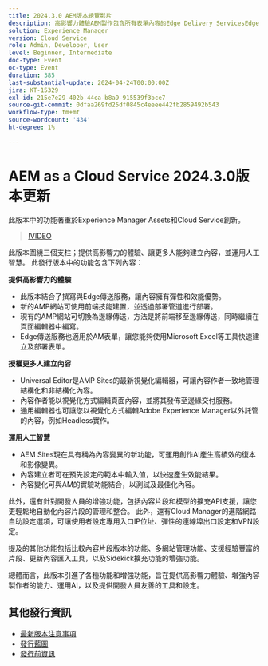 ```yaml
---
title: 2024.3.0 AEM版本總覽影片
description: 高影響力體驗AEM製作包含所有表單內容的Edge Delivery ServicesEdge Delivery Services針對所有通用編輯器可操作的智慧AEM Sites — 產生內容變體(GenAI)快速開發CruD內容片段和模型的OpenAPI Cloud Service基礎進階網路其他顯著增強功能比較內容片段版本體驗片段的多網站管理支援更新內容匯入工具v1.51.0Sidekick擴充功能v6.41.0
solution: Experience Manager
version: Cloud Service
role: Admin, Developer, User
level: Beginner, Intermediate
doc-type: Event
oc-type: Event
duration: 385
last-substantial-update: 2024-04-24T00:00:00Z
jira: KT-15329
exl-id: 215e7e29-402b-44ca-b8a9-915539f3bce7
source-git-commit: 0dfaa269fd25df0845c4eeee442fb2859492b543
workflow-type: tm+mt
source-wordcount: '434'
ht-degree: 1%

---
```


# AEM as a Cloud Service 2024.3.0版本更新

此版本中的功能著重於Experience Manager Assets和Cloud Service創新。

>[!VIDEO](https://video.tv.adobe.com/v/3428344/?learn=on)

此版本圍繞三個支柱；提供高影響力的體驗、讓更多人能夠建立內容，並運用人工智慧。 此發行版本中的功能包含下列內容：

**提供高影響力的體驗**

* 此版本結合了撰寫與Edge傳送服務，讓內容擁有彈性和效能優勢。
* 新的AMP網站可使用前端技能建置，並透過部署管道進行部署。
* 現有的AMP網站可切換為邊緣傳送，方法是將前端移至邊緣傳送，同時繼續在頁面編輯器中編寫。
* Edge傳送服務也適用於AM表單，讓您能夠使用Microsoft Excel等工具快速建立及部署表單。

**授權更多人建立內容**

* Universal Editor是AMP Sites的最新視覺化編輯器，可讓內容作者一致地管理結構化和非結構化內容。
* 內容作者能以視覺化方式編輯頁面內容，並將其發佈至邊緣交付服務。
* 通用編輯器也可讓您以視覺化方式編輯Adobe Experience Manager以外託管的內容，例如Headless實作。

**運用人工智慧**

* AEM Sites現在具有稱為內容變異的新功能，可運用創作AI產生高績效的復本和影像變異。
* 內容建立者可在預先設定的範本中輸入值，以快速產生效能結果。
* 內容變化可與AM的實驗功能結合，以測試及最佳化內容。

<!--
**High Impact Experiences**
 * AEM Authoring with Edge Delivery Services
 * Edge Delivery Services for Forms

**Content by all, for all**
 * Universal Editor

**Actionable Intelligence**
 * AEM Sites: Generate Content Variations (GenAI)

**Rapid Development**
 * CruD OpenAPIs for Content Fragments and Models

**Cloud Service Foundation**
 * Advanced Networking

**Other Notable Enhancements**
 * Compare Content Fragment Versions
 * Multisite Management support for Experience Fragments
 * Updated Content Importer v1.51.0
 * Sidekick Extension v6.41.0
-->

此外，還有針對開發人員的增強功能，包括內容片段和模型的擴充API支援，讓您更輕鬆地自動化內容片段的管理和整合。 此外，還有Cloud Manager的進階網路自助設定選項，可讓使用者設定專用入口IP位址、彈性的連線埠出口設定和VPN設定。

提及的其他功能包括比較內容片段版本的功能、多網站管理功能、支援經驗豐富的片段、更新內容匯入工具，以及Sidekick擴充功能的增強功能。

總體而言，此版本引進了各種功能和增強功能，旨在提供高影響力體驗、增強內容製作者的能力、運用AI，以及提供開發人員友善的工具和設定。

<!--
Have questions about the release?  Discuss the release in [Experience League Communities](https://adobe.ly/3RPNYZF) -->

## 其他發行資訊

* [最新版本注意事項](https://experienceleague.adobe.com/docs/experience-manager-cloud-service/content/release-notes/home.html?lang=zh-Hant)
* [發行藍圖](https://experienceleague.adobe.com/docs/experience-manager-release-information/aem-release-updates/update-releases-roadmap.html?lang=zh-Hant)
* [發行前資訊](https://experienceleague.adobe.com/docs/experience-manager-cloud-service/content/release-notes/prerelease.html)
